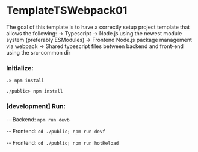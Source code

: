 # TemplateTSWebpack01
The goal of this template is to have a correctly setup project template that allows the following:
-> Typescript
-> Node.js using the newest module system (preferably ESModules)
-> Frontend Node.js package management via webpack
-> Shared typescript files between backend and front-end using the src-common dir

###  Initialize:
  `.> npm install` 
  
   `./public> npm install` 

###  [development] Run:
-- Backend: `npm run devb` 

-- Frontend:  `cd ./public; npm run devf` 

-- Frontend:  `cd ./public; npm run hotReload` 
